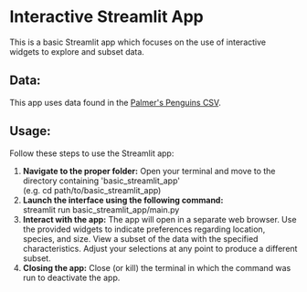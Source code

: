# Interactive Streamlit App 
This is a basic Streamlit app which focuses on the use of interactive widgets to explore and subset data.

## Data:
This app uses data found in the [Palmer's Penguins CSV](https://github.com/llatimer031/Latimer-Data-Science-Portfolio/blob/main/basic-streamlit-app/data/penguins.csv).

## Usage:
Follow these steps to use the Streamlit app:
1. **Navigate to the proper folder:** Open your terminal and move to the directory containing 'basic_streamlit_app'  
   (e.g. cd path/to/basic_streamlit_app)
2. **Launch the interface using the following command:**  
   streamlit run basic_streamlit_app/main.py
3. **Interact with the app:** The app will open in a separate web browser. Use the provided widgets to indicate preferences regarding location, species, and size. View a subset of the data with the specified characteristics. Adjust your selections at any point to produce a different subset.
4. **Closing the app:** Close (or kill) the terminal in which the command was run to deactivate the app. 
